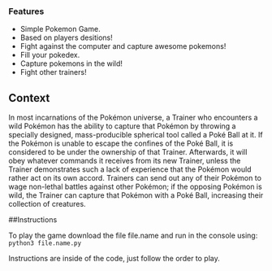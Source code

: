 ### Features

- Simple Pokemon Game.
- Based on players desitions!
- Fight against the computer and capture awesome pokemons!
- Fill your pokedex.
- Capture pokemons in the wild!
- Fight other trainers!

## Context

In most incarnations of the Pokémon universe, a Trainer who encounters a wild Pokémon has the ability to capture that Pokémon by throwing a specially designed, mass-producible spherical tool called a Poké Ball at it. If the Pokémon is unable to escape the confines of the Poké Ball, it is considered to be under the ownership of that Trainer. Afterwards, it will obey whatever commands it receives from its new Trainer, unless the Trainer demonstrates such a lack of experience that the Pokémon would rather act on its own accord. Trainers can send out any of their Pokémon to wage non-lethal battles against other Pokémon; if the opposing Pokémon is wild, the Trainer can capture that Pokémon with a Poké Ball, increasing their collection of creatures.

##Instructions

To play the game download the file file.name and run in the console using:
``python3 file.name.py``

Instructions are inside of the code, just follow the order to play.
